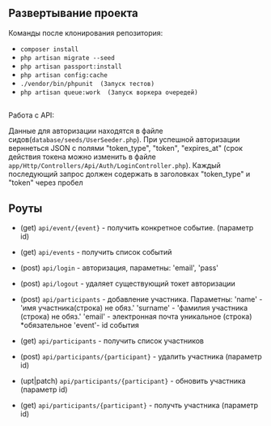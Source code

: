 ## Развертывание проекта


Команды после клонирования репозитория: 
- `composer install`
- `php artisan migrate --seed`
- `php artisan passport:install`
- `php artisan config:cache`
- `./vendor/bin/phpunit  (Запуск тестов)`
- `php artisan queue:work  (Запуск воркера очередей)`


##
Работа с API:


Данные для авторизации находятся в файле сидов(`database/seeds/UserSeeder.php`).
При успешной авторизации верннеться JSON с полями "token_type", "token", "expires_at"
(срок действия токена можно изменить в файле `app/Http/Controllers/Api/Auth/LoginController.php`).
Каждый последующий запрос должен содержать в заголовках "token_type" и "token" через пробел
## Роуты

- (get) `api/event/{event}` - получить конкретное событие. (параметр id)
- (get) `api/events` - получить список событий
- (post) `api/login` - авторизация, параметны: 'email', 'pass' 
- (post) `api/logout` - удаляет существующий токет авторизации 

- (post) `api/participants` - добавление участника.
Параметны: 
'name' - 'имя участника(строка) не обяз.'
'surname' - 'фамилия участника (строка) не обяз.'
'email' - электронная почта уникальное (строка) *обязательное
'event'- id события       
- (get) `api/participants` - получить список участников
- (post) `api/participants/{participant}` - удалить участника (параметр id)
- (upt|patch) `api/participants/{participant}` - обновить участника (параметр id)
- (get) `api/participants/{participant}` - получть участника (параметр id)
